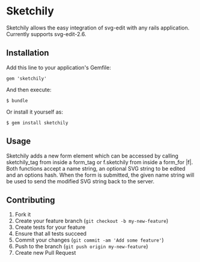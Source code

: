 # Sketchily

Sketchily allows the easy integration of svg-edit with any rails application.
Currently supports svg-edit-2.6.

## Installation

Add this line to your application's Gemfile:

    gem 'sketchily'

And then execute:

    $ bundle

Or install it yourself as:

    $ gem install sketchily

## Usage

Sketchily adds a new form element which can be accessed by calling sketchily_tag from inside a form_tag or f.sketchily from inside a form_for |f|.
Both functions accept a name string, an optional SVG string to be edited and an options hash.
When the form is submitted, the given name string will be used to send the modified SVG string back to the server.

## Contributing

1. Fork it
2. Create your feature branch (`git checkout -b my-new-feature`)
3. Create tests for your feature
4. Ensure that all tests succeed
5. Commit your changes (`git commit -am 'Add some feature'`)
6. Push to the branch (`git push origin my-new-feature`)
7. Create new Pull Request
